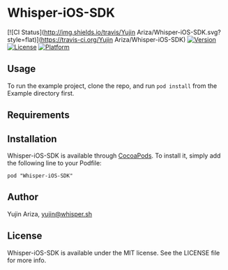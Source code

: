 # Whisper-iOS-SDK

[![CI Status](http://img.shields.io/travis/Yujin Ariza/Whisper-iOS-SDK.svg?style=flat)](https://travis-ci.org/Yujin Ariza/Whisper-iOS-SDK)
[![Version](https://img.shields.io/cocoapods/v/Whisper-iOS-SDK.svg?style=flat)](http://cocoadocs.org/docsets/Whisper-iOS-SDK)
[![License](https://img.shields.io/cocoapods/l/Whisper-iOS-SDK.svg?style=flat)](http://cocoadocs.org/docsets/Whisper-iOS-SDK)
[![Platform](https://img.shields.io/cocoapods/p/Whisper-iOS-SDK.svg?style=flat)](http://cocoadocs.org/docsets/Whisper-iOS-SDK)

## Usage

To run the example project, clone the repo, and run `pod install` from the Example directory first.

## Requirements

## Installation

Whisper-iOS-SDK is available through [CocoaPods](http://cocoapods.org). To install
it, simply add the following line to your Podfile:

    pod "Whisper-iOS-SDK"

## Author

Yujin Ariza, yujin@whisper.sh

## License

Whisper-iOS-SDK is available under the MIT license. See the LICENSE file for more info.

